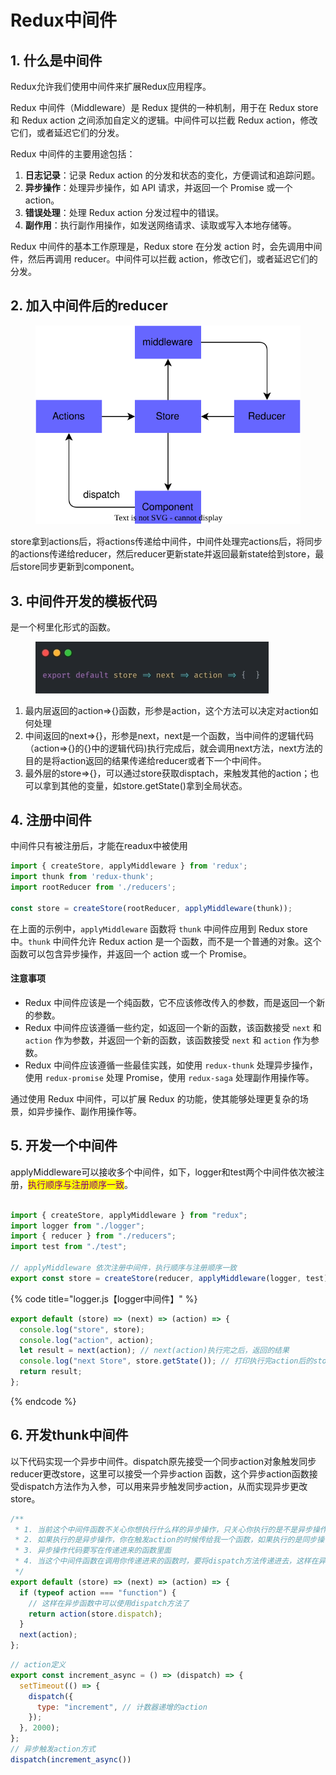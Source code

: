 # Redux中间件

## 1. 什么是中间件

Redux允许我们使用中间件来扩展Redux应用程序。

Redux 中间件（Middleware）是 Redux 提供的一种机制，用于在 Redux store 和 Redux action 之间添加自定义的逻辑。中间件可以拦截 Redux action，修改它们，或者延迟它们的分发。

Redux 中间件的主要用途包括：

1. **日志记录**：记录 Redux action 的分发和状态的变化，方便调试和追踪问题。
2. **异步操作**：处理异步操作，如 API 请求，并返回一个 Promise 或一个 action。
3. **错误处理**：处理 Redux action 分发过程中的错误。
4. **副作用**：执行副作用操作，如发送网络请求、读取或写入本地存储等。

Redux 中间件的基本工作原理是，Redux store 在分发 action 时，会先调用中间件，然后再调用 reducer。中间件可以拦截 action，修改它们，或者延迟它们的分发。



## 2. 加入中间件后的reducer

<figure><img src="../../.gitbook/assets/redux加入了中间件后工作流 (1).svg" alt=""><figcaption></figcaption></figure>

store拿到actions后，将actions传递给中间件，中间件处理完actions后，将同步的actions传递给reducer，然后reducer更新state并返回最新state给到store，最后store同步更新到component。

## **3. 中间件开发的模板代码**

是一个柯里化形式的函数。

<div align="left">

<figure><img src="../../.gitbook/assets/截屏2024-09-17 09.39.22.png" alt="" width="373"><figcaption></figcaption></figure>

</div>

1. 最内层返回的action=>{}函数，形参是action，这个方法可以决定对action如何处理
2. 中间返回的next=>{}，形参是next，next是一个函数，当中间件的逻辑代码（action=>{}的{}中的逻辑代码)执行完成后，就会调用next方法，next方法的目的是将action返回的结果传递给reducer或者下一个中间件。
3. 最外层的store=>{}，可以通过store获取disptach，来触发其他的action；也可以拿到其他的变量，如store.getState()拿到全局状态。

## 4. 注册中间件

中间件只有被注册后，才能在readux中被使用

```javascript
import { createStore, applyMiddleware } from 'redux';
import thunk from 'redux-thunk';
import rootReducer from './reducers';

const store = createStore(rootReducer, applyMiddleware(thunk));
```

在上面的示例中，`applyMiddleware` 函数将 `thunk` 中间件应用到 Redux store 中。`thunk` 中间件允许 Redux action 是一个函数，而不是一个普通的对象。这个函数可以包含异步操作，并返回一个 action 或一个 Promise。

#### 注意事项

* Redux 中间件应该是一个纯函数，它不应该修改传入的参数，而是返回一个新的参数。
* Redux 中间件应该遵循一些约定，如返回一个新的函数，该函数接受 `next` 和 `action` 作为参数，并返回一个新的函数，该函数接受 `next` 和 `action` 作为参数。
* Redux 中间件应该遵循一些最佳实践，如使用 `redux-thunk` 处理异步操作，使用 `redux-promise` 处理 Promise，使用 `redux-saga` 处理副作用操作等。

通过使用 Redux 中间件，可以扩展 Redux 的功能，使其能够处理更复杂的场景，如异步操作、副作用操作等。

## 5. 开发一个中间件

applyMiddleware可以接收多个中间件，如下，logger和test两个中间件依次被注册，<mark style="color:purple;">执行顺序与注册顺序一致</mark>。

```javascript

import { createStore, applyMiddleware } from "redux";
import logger from "./logger";
import { reducer } from "./reducers";
import test from "./test";

// applyMiddleware 依次注册中间件，执行顺序与注册顺序一致
export const store = createStore(reducer, applyMiddleware(logger, test));
```



{% code title="logger.js【logger中间件】" %}
```javascript
export default (store) => (next) => (action) => {
  console.log("store", store);
  console.log("action", action);
  let result = next(action); // next(action)执行完之后，返回的结果
  console.log("next Store", store.getState()); // 打印执行完action后的store
  return result;
};
```
{% endcode %}

## 6. 开发thunk中间件

以下代码实现一个异步中间件。dispatch原先接受一个同步action对象触发同步reducer更改store，这里可以接受一个异步action 函数，这个异步action函数接受dispatch方法作为入参，可以用来异步触发同步action，从而实现异步更改store。

```javascript
/**
 * 1. 当前这个中间件函数不关心你想执行什么样的异步操作，只关心你执行的是不是异步操作
 * 2. 如果执行的是异步操作，你在触发action的时候传给我一个函数，如果执行的是同步操作，就传action对象
 * 3. 异步操作代码要写在传递进来的函数里面
 * 4. 当这个中间件函数在调用你传递进来的函数时，要将dispatch方法传递进去，这样在异步action函数中可以去dispatch新的action，从而更改redcuer
 */
export default (store) => (next) => (action) => {
  if (typeof action === "function") {
    // 这样在异步函数中可以使用dispatch方法了
    return action(store.dispatch);
  }
  next(action);
};
```

```javascript
// action定义
export const increment_async = () => (dispatch) => {
  setTimeout(() => {
    dispatch({
      type: "increment", // 计数器递增的action
    });
  }, 2000);
};
// 异步触发action方式
dispatch(increment_async())
```





